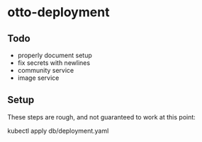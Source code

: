 # otto-deployment

## Todo

* properly document setup
* fix secrets with newlines
* community service
* image service

## Setup

These steps are rough, and not guaranteed to work at this point:

kubectl apply db/deployment.yaml
